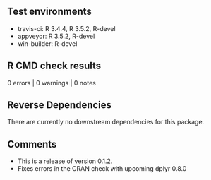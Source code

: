 ## Test environments
* travis-ci: R 3.4.4, R 3.5.2, R-devel
* appveyor: R 3.5.2, R-devel
* win-builder: R-devel

## R CMD check results

0 errors | 0 warnings | 0 notes

## Reverse Dependencies

There are currently no downstream dependencies for this package.

## Comments

* This is a release of version 0.1.2.
* Fixes errors in the CRAN check with upcoming dplyr 0.8.0

